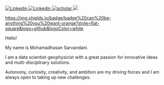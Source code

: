 
 <a href="https://www.linkedin.com/in/mohamadhasan-sarvandani/">
  <img
    alt="Linkedin"
    src="https://img.shields.io/badge/linkedin-0077B5?logo=linkedin&logoColor=white&style=for-the-badge"
  />
</a>
<a href="https://www.linkedin.com/in/mohamadhasan-sarvandani/">
  <img
    alt="Linkedin"
    src="https://img.shields.io/badge/linkedin-0077B5?logo=linkedin&logoColor=black&style=for-the-badge"
  />
</a>

<a href="https://scholar.google.com/citations?user=6FDuIJMAAAAJ&hl=en">
  <img
    alt="scholar"
    src="https://img.shields.io/badge/Google Scholar-0075B5?logo=googlescholar&logoColor=black&style=for-the-badge"
  />
</a>

<img src="https://img.shields.io/badge/new-HexColor?logo=SimpleIconName&logoColor=red&style=for-the-badge" />





https://img.shields.io/badge/badge%20can%20be-anything%20you%20want-orange?style=flat-square&logo=github&logoColor=white






 Hello!

My name is Mohamadhasan Sarvandani.

I am a data scientist-geophysicist with a great passion for innovative ideas and multi-disciplinary solutions.  

Autonomy, curiosity, creativity, and ambition are my driving forces and I am always open to taking up new challenges. 





